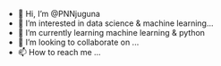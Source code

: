 - 👋 Hi, I’m @PNNjuguna
- 👀 I’m interested in data science & machine learning...
- 🌱 I’m currently learning machine learning & python
- 💞️ I’m looking to collaborate on ...
- 📫 How to reach me ...

<!---
PNNjuguna/PNNjuguna is a ✨ special ✨ repository because its `README.md` (this file) appears on your GitHub profile.
You can click the Preview link to take a look at your changes.
--->
